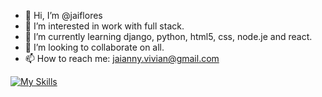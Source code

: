 - 👋 Hi, I’m @jaiflores
- 👀 I’m interested in work with full stack.
- 🌱 I’m currently learning django, python, html5, css, node.je and react.
- 💞️ I’m looking to collaborate on all.
- 📫 How to reach me: jaianny.vivian@gmail.com

<!---
jaiflores/jaiflores is a ✨ special ✨ repository because its `README.md` (this file) appears on your GitHub profile.
You can click the Preview link to take a look at your changes.
--->


[![My Skills](https://skillicons.dev/icons?i=js,html,css,cs,django,dotnet,git,github,nodejs,py,react,sqlite,vscode,discord)](https://skillicons.dev)
